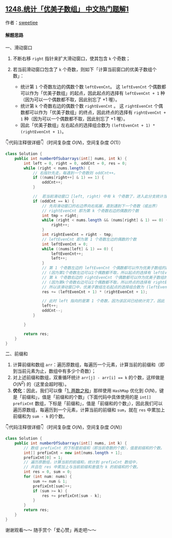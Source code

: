 ## [1248.统计「优美子数组」 中文热门题解1](https://leetcode.cn/problems/count-number-of-nice-subarrays/solutions/100000/hua-dong-chuang-kou-qian-zhui-he-bi-xu-miao-dong-b)

作者：[sweetiee](https://leetcode.cn/u/sweetiee)

#### 解题思路

一、滑动窗口

1. 不断右移 `right` 指针来扩大滑动窗口，使其包含 `k` 个奇数；

2. 若当前滑动窗口包含了 `k` 个奇数，则如下「计算当前窗口的优美子数组个数」：

    * 统计第 `1` 个奇数左边的偶数个数 `leftEvenCnt`。 这 `leftEvenCnt` 个偶数都可以作为「优美子数组」的起点，因此起点的选择有 `leftEvenCnt + 1` 种（因为可以一个偶数都不取，因此别忘了 +1 喔）。
    * 统计第 `k` 个奇数右边的偶数个数 `rightEvenCnt` 。 这 `rightEvenCnt` 个偶数都可以作为「优美子数组」的终点，因此终点的选择有 `rightEvenCnt + 1` 种（因为可以一个偶数都不取，因此别忘了 +1 喔）。
    * 因此「优美子数组」左右起点的选择组合数为 `(leftEvenCnt + 1) * (rightEvenCnt + 1)`。

👇代码注释很详细👇（时间复杂度 $O(N)$，空间复杂度 $O(1)$）
```Java []
class Solution {
    public int numberOfSubarrays(int[] nums, int k) {
        int left = 0, right = 0, oddCnt = 0, res = 0;
        while (right < nums.length) {
            // 右指针先走，每遇到一个奇数则 oddCnt++。
            if ((nums[right++] & 1) == 1) {
                oddCnt++;
            }

            //  若当前滑动窗口 [left, right) 中有 k 个奇数了，进入此分支统计当前滑动窗口中的优美子数组个数。
            if (oddCnt == k) {
                // 先将滑动窗口的右边界向右拓展，直到遇到下一个奇数（或出界）
                // rightEvenCnt 即为第 k 个奇数右边的偶数的个数
                int tmp = right;
                while (right < nums.length && (nums[right] & 1) == 0) {
                    right++;
                }
                int rightEvenCnt = right - tmp;
                // leftEvenCnt 即为第 1 个奇数左边的偶数的个数
                int leftEvenCnt = 0;
                while ((nums[left] & 1) == 0) {
                    leftEvenCnt++;
                    left++;
                }
                // 第 1 个奇数左边的 leftEvenCnt 个偶数都可以作为优美子数组的起点
                // (因为第1个奇数左边可以1个偶数都不取，所以起点的选择有 leftEvenCnt + 1 种）
                // 第 k 个奇数右边的 rightEvenCnt 个偶数都可以作为优美子数组的终点
                // (因为第k个奇数右边可以1个偶数都不取，所以终点的选择有 rightEvenCnt + 1 种）
                // 所以该滑动窗口中，优美子数组左右起点的选择组合数为 (leftEvenCnt + 1) * (rightEvenCnt + 1)
                res += (leftEvenCnt + 1) * (rightEvenCnt + 1);

                // 此时 left 指向的是第 1 个奇数，因为该区间已经统计完了，因此 left 右移一位，oddCnt--
                left++;
                oddCnt--;
            }

        }

        return res;
    }
}
```


二、前缀和

1. 计算前缀和数组 `arr`：遍历原数组，每遍历一个元素，计算当前的前缀和（即到当前元素为止，数组中有多少个奇数）；
2. 对上述前缀和数组，双重循环统计 `arr[j] - arr[i] == k` 的个数，这样做是 $O(N^2)$ 的（这里会超时哦）。
3. **优化**：因此，我们可以像「[1. 两数之和](https://leetcode-cn.com/problems/two-sum/)」那样使用 `HashMap` 优化到 $O(N)$，键是「前缀和」，值是「前缀和的个数」（下面代码中具体使用的是 `int[] prefixCnt` 数组，下标是「前缀和」，值是「前缀和的个数」），因此我们可以遍历原数组，每遍历到一个元素，计算当前的前缀和 `sum`，就在 `res` 中累加上前缀和为 `sum - k` 的个数。

👇代码注释很详细👇（时间复杂度 $O(N)$，空间复杂度 $O(N)$）
```Java []
class Solution {
    public int numberOfSubarrays(int[] nums, int k) {
        // 数组 prefixCnt 的下标是前缀和（即当前奇数的个数），值是前缀和的个数。
        int[] prefixCnt = new int[nums.length + 1];
        prefixCnt[0] = 1;
        // 遍历原数组，计算当前的前缀和，统计到 prefixCnt 数组中，
        // 并且在 res 中累加上与当前前缀和差值为 k 的前缀和的个数。
        int res = 0, sum = 0;
        for (int num: nums) {
            sum += num & 1;
            prefixCnt[sum]++;
            if (sum >= k) {
                res += prefixCnt[sum - k];
            }       
        }
        return res;
    }
}
```

谢谢观看～～ 随手赏个「爱心赞」再走吧～～